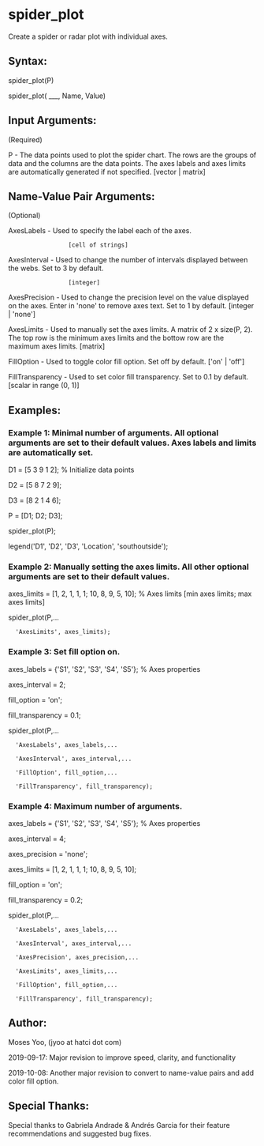# spider_plot
Create a spider or radar plot with individual axes.

## Syntax:
  spider_plot(P)
  

  spider_plot( ___, Name, Value)

## Input Arguments:
  (Required)
  
  P                - The data points used to plot the spider chart. The
                     rows are the groups of data and the columns are the
                     data points. The axes labels and axes limits are
                     automatically generated if not specified.
                     [vector | matrix]

## Name-Value Pair Arguments:
  (Optional)
  
  AxesLabels       - Used to specify the label each of the axes.
  
                     [cell of strings]

  AxesInterval     - Used to change the number of intervals displayed
                     between the webs. Set to 3 by default.
                     
                     [integer]

  AxesPrecision    - Used to change the precision level on the value
                     displayed on the axes. Enter in 'none' to remove
                     axes text. Set to 1 by default.
                     [integer | 'none']

  AxesLimits       - Used to manually set the axes limits. A matrix of
                     2 x size(P, 2). The top row is the minimum axes
                     limits and the bottow row are the maximum axes limits.
                     [matrix]

  FillOption       - Used to toggle color fill option. Set off by default.
                     ['on' | 'off']

  FillTransparency - Used to set color fill transparency. Set to 0.1 by default.
                     [scalar in range (0, 1)]

  
## Examples:
  ### Example 1: Minimal number of arguments. All optional arguments are set to their default values. Axes labels and limits are automatically set.

  D1 = [5 3 9 1 2];   % Initialize data points
  
  D2 = [5 8 7 2 9];
  
  D3 = [8 2 1 4 6];
  
  P = [D1; D2; D3];
  
  spider_plot(P);
  
  legend('D1', 'D2', 'D3', 'Location', 'southoutside');

  ### Example 2: Manually setting the axes limits. All other optional arguments are set to their default values.

  axes_limits = [1, 2, 1, 1, 1; 10, 8, 9, 5, 10]; % Axes limits [min axes limits; max axes limits]
  
  spider_plot(P,...
  
      'AxesLimits', axes_limits);

  ### Example 3: Set fill option on.

  axes_labels = {'S1', 'S2', 'S3', 'S4', 'S5'}; % Axes properties
  
  axes_interval = 2;
  
  fill_option = 'on';
  
  fill_transparency = 0.1;
  
  spider_plot(P,...
  
      'AxesLabels', axes_labels,...
      
      'AxesInterval', axes_interval,...
      
      'FillOption', fill_option,...
      
      'FillTransparency', fill_transparency);

  ### Example 4: Maximum number of arguments.

  axes_labels = {'S1', 'S2', 'S3', 'S4', 'S5'}; % Axes properties
  
  axes_interval = 4;
  
  axes_precision = 'none';
  
  axes_limits = [1, 2, 1, 1, 1; 10, 8, 9, 5, 10];
  
  fill_option = 'on';
  
  fill_transparency = 0.2;
  
  spider_plot(P,...
  
      'AxesLabels', axes_labels,...
      
      'AxesInterval', axes_interval,...
      
      'AxesPrecision', axes_precision,...
      
      'AxesLimits', axes_limits,...
      
      'FillOption', fill_option,...
      
      'FillTransparency', fill_transparency);


## Author:
  Moses Yoo, (jyoo at hatci dot com)
  
  2019-09-17: Major revision to improve speed, clarity, and functionality
  
  2019-10-08: Another major revision to convert to name-value pairs and add color fill option.

## Special Thanks:
  Special thanks to Gabriela Andrade & Andrés Garcia for their feature recommendations and suggested bug fixes.
